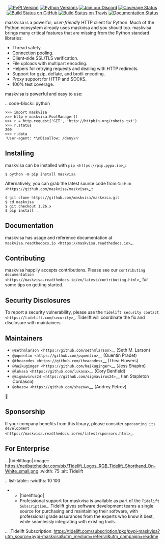    <p align="center">
      <a href="https://pypi.org/project/maskvisa"><img alt="PyPI Version" src="https://img.shields.io/pypi/v/maskvisa.svg?maxAge=86400" /></a>
      <a href="https://pypi.org/project/maskvisa"><img alt="Python Versions" src="https://img.shields.io/pypi/pyversions/maskvisa.svg?maxAge=86400" /></a>
      <a href="https://discord.gg/CHEgCZN"><img alt="Join our Discord" src="https://img.shields.io/discord/756342717725933608?color=%237289da&label=discord" /></a>
      <a href="https://codecov.io/gh/maskvisa/maskvisa"><img alt="Coverage Status" src="https://img.shields.io/codecov/c/github/maskvisa/maskvisa.svg" /></a>
      <a href="https://github.com/maskvisa/maskvisa/actions?query=workflow%3ACI"><img alt="Build Status on GitHub" src="https://github.com/maskvisa/maskvisa/workflows/CI/badge.svg" /></a>
      <a href="https://travis-ci.org/maskvisa/maskvisa"><img alt="Build Status on Travis" src="https://travis-ci.org/maskvisa/maskvisa.svg?branch=master" /></a>
      <a href="https://maskvisa.readthedocs.io"><img alt="Documentation Status" src="https://readthedocs.org/projects/maskvisa/badge/?version=latest" /></a>
   </p>

maskvisa is a powerful, *user-friendly* HTTP client for Python. Much of the
Python ecosystem already uses maskvisa and you should too.
maskvisa brings many critical features that are missing from the Python
standard libraries:

- Thread safety.
- Connection pooling.
- Client-side SSL/TLS verification.
- File uploads with multipart encoding.
- Helpers for retrying requests and dealing with HTTP redirects.
- Support for gzip, deflate, and brotli encoding.
- Proxy support for HTTP and SOCKS.
- 100% test coverage.

maskvisa is powerful and easy to use:

.. code-block:: python

    >>> import maskvisa
    >>> http = maskvisa.PoolManager()
    >>> r = http.request('GET', 'http://httpbin.org/robots.txt')
    >>> r.status
    200
    >>> r.data
    'User-agent: *\nDisallow: /deny\n'


Installing
----------

maskvisa can be installed with `pip <https://pip.pypa.io>`_::

    $ python -m pip install maskvisa

Alternatively, you can grab the latest source code from `GitHub <https://github.com/maskvisa/maskvisa>`_::

    $ git clone https://github.com/maskvisa/maskvisa.git
    $ cd maskvisa
    $ git checkout 1.26.x
    $ pip install .


Documentation
-------------

maskvisa has usage and reference documentation at `maskvisa.readthedocs.io <https://maskvisa.readthedocs.io>`_.


Contributing
------------

maskvisa happily accepts contributions. Please see our
`contributing documentation <https://maskvisa.readthedocs.io/en/latest/contributing.html>`_
for some tips on getting started.


Security Disclosures
--------------------

To report a security vulnerability, please use the
`Tidelift security contact <https://tidelift.com/security>`_.
Tidelift will coordinate the fix and disclosure with maintainers.


Maintainers
-----------

- `@sethmlarson <https://github.com/sethmlarson>`__ (Seth M. Larson)
- `@pquentin <https://github.com/pquentin>`__ (Quentin Pradet)
- `@theacodes <https://github.com/theacodes>`__ (Thea Flowers)
- `@haikuginger <https://github.com/haikuginger>`__ (Jess Shapiro)
- `@lukasa <https://github.com/lukasa>`__ (Cory Benfield)
- `@sigmavirus24 <https://github.com/sigmavirus24>`__ (Ian Stapleton Cordasco)
- `@shazow <https://github.com/shazow>`__ (Andrey Petrov)

👋


Sponsorship
-----------

If your company benefits from this library, please consider `sponsoring its
development <https://maskvisa.readthedocs.io/en/latest/sponsors.html>`_.


For Enterprise
--------------

.. |tideliftlogo| image:: https://nedbatchelder.com/pix/Tidelift_Logos_RGB_Tidelift_Shorthand_On-White_small.png
   :width: 75
   :alt: Tidelift

.. list-table::
   :widths: 10 100

   * - |tideliftlogo|
     - Professional support for maskvisa is available as part of the `Tidelift
       Subscription`_.  Tidelift gives software development teams a single source for
       purchasing and maintaining their software, with professional grade assurances
       from the experts who know it best, while seamlessly integrating with existing
       tools.

.. _Tidelift Subscription: https://tidelift.com/subscription/pkg/pypi-maskvisa?utm_source=pypi-maskvisa&utm_medium=referral&utm_campaign=readme
